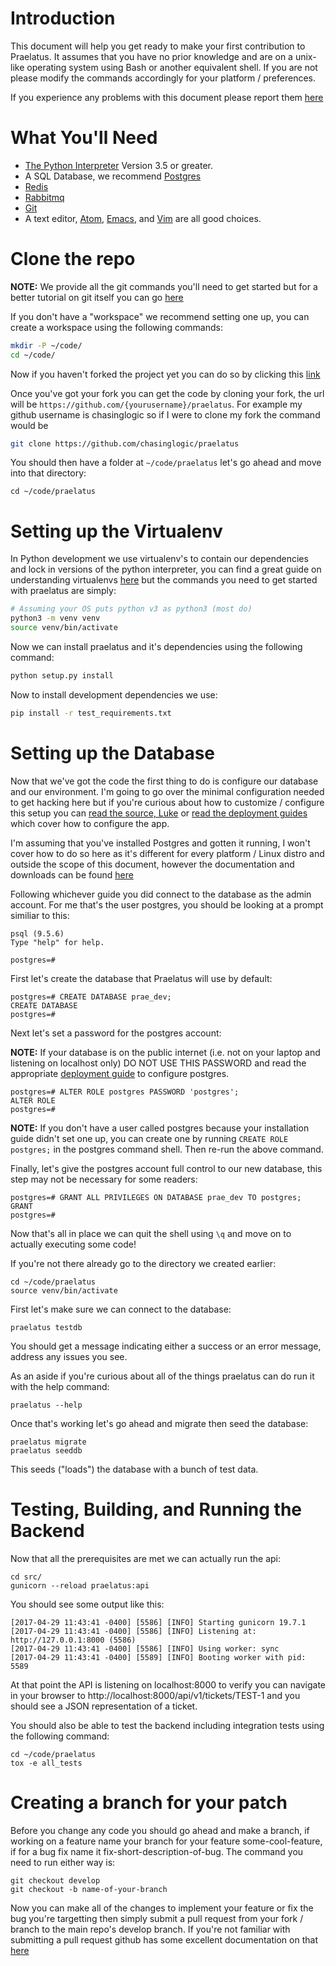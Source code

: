 # Introduction

This document will help you get ready to make your first contribution
to Praelatus. It assumes that you have no prior knowledge and are on a
unix-like operating system using Bash or another equivalent shell. If
you are not please modify the commands accordingly for your platform /
preferences.

If you experience any problems with this document please report
them [here](https://github.com/praelatus/docs/issues)

# What You'll Need

- [The Python Interpreter](https://python.org) Version 3.5 or greater.
- A SQL Database, we
  recommend [Postgres](https://postgresql.org/download)
- [Redis](https://redis.io/downoad)
- [Rabbitmq](https://www.rabbitmq.com/)
- [Git](https://git-scm.com)
- A text editor,
  [Atom](https://atom.io),
  [Emacs](https://www.gnu.org/software/emacs/),
  and [Vim](https://www.vim.org) are all good choices.

# Clone the repo

**NOTE:** We provide all the git commands you'll need to get started
but for a better tutorial on git itself you can
go [here](https://try.github.io/levels/1/challenges/1)

If you don't have a "workspace" we recommend setting one up, you can
create a workspace using the following commands:

```bash
mkdir -P ~/code/
cd ~/code/
```

Now if you haven't forked the project yet you can do so by clicking this
[link](https://github.com/praelatus/praelatus#fork-destination-box)

Once you've got your fork you can get the code by cloning your fork, the url
will be `https://github.com/{yourusername}/praelatus`. For example my github
username is chasinglogic so if I were to clone my fork the command would be

```bash
git clone https://github.com/chasinglogic/praelatus
```

You should then have a folder at `~/code/praelatus` let's go ahead and
move into that directory:

```
cd ~/code/praelatus
```

# Setting up the Virtualenv

In Python development we use virtualenv's to contain our dependencies
and lock in versions of the python interpreter, you can find a great
guide on understanding virtualenvs
[here](http://python-guide-pt-br.readthedocs.io/en/latest/dev/virtualenvs/) but
the commands you need to get started with praelatus are simply:

```bash
# Assuming your OS puts python v3 as python3 (most do)
python3 -m venv venv
source venv/bin/activate
```

Now we can install praelatus and it's dependencies using the following
command:

```bash
python setup.py install
```

Now to install development dependencies we use:

```bash
pip install -r test_requirements.txt
```

# Setting up the Database

Now that we've got the code the first thing to do is configure our
database and our environment. I'm going to go over the minimal
configuration needed to get hacking here but if you're curious about
how to customize / configure this setup you
can [read the source, Luke](https://github.com/praelatus/praelatus)
or [read the deployment guides](/Deployments/Linux) which cover how to
configure the app.

I'm assuming that you've installed Postgres and gotten it running, I won't
cover how to do so here as it's different for every platform / Linux
distro and outside the scope of this document, however
the documentation and downloads can be found
[here](https://postgresql.org/download)

Following whichever guide you did connect to the database as the admin account.
For me that's the user postgres, you should be looking at a prompt similiar to
this:

```
psql (9.5.6)
Type "help" for help.

postgres=#
```

First let's create the database that Praelatus will use by default:

```
postgres=# CREATE DATABASE prae_dev;
CREATE DATABASE
postgres=#
```

Next let's set a password for the postgres account:

**NOTE:** If your database is on the public internet (i.e. not on your laptop
and listening on localhost only) DO NOT USE THIS PASSWORD and read the
appropriate [deployment guide](/Deployments) to
configure postgres.

```
postgres=# ALTER ROLE postgres PASSWORD 'postgres';
ALTER ROLE
postgres=#
```

**NOTE:** If you don't have a user called postgres because your installation
guide didn't set one up, you can create one by running `CREATE ROLE postgres;`
in the postgres command shell. Then re-run the above command.

Finally, let's give the postgres account full control to our new database, this
step may not be necessary for some readers:

```
postgres=# GRANT ALL PRIVILEGES ON DATABASE prae_dev TO postgres;
GRANT
postgres=#
```

Now that's all in place we can quit the shell using `\q` and move on to
actually executing some code!

If you're not there already go to the directory we created earlier:

```
cd ~/code/praelatus
source venv/bin/activate
```

First let's make sure we can connect to the database:

```
praelatus testdb
```

You should get a message indicating either a success or an error message,
address any issues you see.

As an aside if you're curious about all of the things praelatus can do run it
with the help command:

```
praelatus --help
```

Once that's working let's go ahead and migrate then seed the database:

```
praelatus migrate
praelatus seeddb
```

This seeds ("loads") the database with a bunch of test data.

# Testing, Building, and Running the Backend

Now that all the prerequisites are met we can actually run the api:

```
cd src/
gunicorn --reload praelatus:api
```

You should see some output like this:

```
[2017-04-29 11:43:41 -0400] [5586] [INFO] Starting gunicorn 19.7.1
[2017-04-29 11:43:41 -0400] [5586] [INFO] Listening at: http://127.0.0.1:8000 (5586)
[2017-04-29 11:43:41 -0400] [5586] [INFO] Using worker: sync
[2017-04-29 11:43:41 -0400] [5589] [INFO] Booting worker with pid: 5589
```

At that point the API is listening on localhost:8000 to verify you can navigate
in your browser to http://localhost:8000/api/v1/tickets/TEST-1 and you should
see a JSON representation of a ticket.

You should also be able to test the backend including integration tests using
the following command:

```
cd ~/code/praelatus
tox -e all_tests
```

# Creating a branch for your patch

Before you change any code you should go ahead and make a branch, if working on
a feature name your branch for your feature some-cool-feature, if for a bug fix
name it fix-short-description-of-bug. The command you need to run either way is:

```
git checkout develop
git checkout -b name-of-your-branch
```

Now you can make all of the changes to implement your feature or fix the bug
you're targetting then simply submit a pull request from your fork / branch to
the main repo's develop branch. If you're not familiar with submitting a pull
request github has some excellent documentation on that
[here](https://help.github.com/articles/creating-a-pull-request/)
